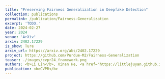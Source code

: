 ```yaml
---
title: "Preserving Fairness Generalization in Deepfake Detection"
collection: publications
permalink: /publication/Fairness-Generalization
excerpt: 'TODO.'
date: 2024-02-27
year: 2024
venue: 'ArXiv'
arxiv: 2402.17229
is_show: Ture
arxiv_url: https://arxiv.org/abs/2402.17229
project: https://github.com/Purdue-M2/Fairness-Generalization
teaser: ./images/cvpr24_framework.png
authors: <b>Li Lin</b>, Xinan He, <a href='https://littlejuyan.github.io/'>Yan Ju</a>, <a href='https://sites.google.com/view/xwang264/home'>Xin Wang</a>, <a https://scholar.google.com/citations?user=vLXQfsIAAAAJ&hl=en'>Feng Ding</a>, and <a https://web.ics.purdue.edu/~hu968/'>Shu Hu 📧</a>
publication: <b>CVPR</b>
---
```


<!-- [Download paper here](https://arxiv.org/pdf/2402.17229) -->
